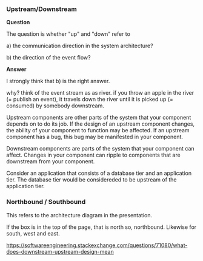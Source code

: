 ### Upstream/Downstream

**Question**

The question is whether "up" and "down" refer to 

a) the communication direction in the system architecture?

b) the direction of the event flow?

**Answer**

I strongly think that b) is the right answer. 

why? think of the event stream as as river. if you throw an apple in the river (= publish an event), it travels down the river until it is picked up (= consumed) by somebody downstream. 

Upstream components are other parts of the system that your component depends on to do its job. If the design of an upstream component changes, the ability of your component to function may be affected. If an upstream component has a bug, this bug may be manifested in your component.

Downstream components are parts of the system that your component can affect. Changes in your component can ripple to components that are downstream from your component.

Consider an application that consists of a database tier and an application tier. The database tier would be considereded to be upstream of the application tier.

### Northbound / Southbound

This refers to the architecture diagram in the presentation.

If the box is in the top of the page, that is north so, northbound. Likewise for south, west and east.

https://softwareengineering.stackexchange.com/questions/71080/what-does-downstream-upstream-design-mean

